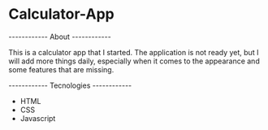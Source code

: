 # Calculator-App

------------ About ------------

This is a calculator app that I started. The application is not ready yet, but I will add more things daily, especially when it comes to the appearance and some features that are missing.

------------ Tecnologies ------------
* HTML
* CSS
* Javascript
